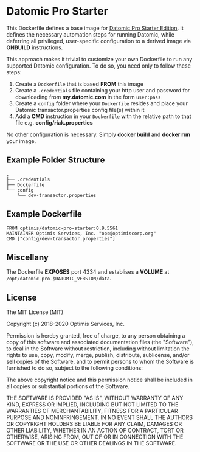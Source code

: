# Datomic Pro Starter

This Dockerfile defines a base image
for [Datomic Pro Starter Edition](http://www.datomic.com/). It defines
the necessary automation steps for running Datomic, while deferring
all privileged, user-specific configuration to a derived image via
**ONBUILD** instructions.

This approach makes it trivial to customize your own Dockerfile to run
any supported Datomic configuration. To do so, you need only to follow
these steps:

1. Create a `Dockerfile` that is based **FROM** this image
2. Create a `.credentials` file containing your http user and password
   for downloading from **my.datomic.com** in the form `user:pass`
3. Create a `config` folder where your `Dockerfile` resides and place
   your Datomic transactor.properties config file(s) within it
4. Add a **CMD** instruction in your `Dockerfile` with the relative
   path to that file e.g. **config/riak.properties**

No other configuration is necessary. Simply **docker build** and
**docker run** your image.

## Example Folder Structure

    .
    ├── .credentials
    ├── Dockerfile
    └── config
        └── dev-transactor.properties

## Example Dockerfile

    FROM optimis/datomic-pro-starter:0.9.5561
    MAINTAINER Optimis Services, Inc. "ops@optimiscorp.org"
    CMD ["config/dev-transactor.properties"]

## Miscellany

The Dockerfile **EXPOSES** port 4334 and establises a **VOLUME** at
`/opt/datomic-pro-$DATOMIC_VERSION/data`.

## License

The MIT License (MIT)

Copyright (c) 2018-2020 Optimis Services, Inc.

Permission is hereby granted, free of charge, to any person obtaining
a copy of this software and associated documentation files (the
"Software"), to deal in the Software without restriction, including
without limitation the rights to use, copy, modify, merge, publish,
distribute, sublicense, and/or sell copies of the Software, and to
permit persons to whom the Software is furnished to do so, subject to
the following conditions:

The above copyright notice and this permission notice shall be
included in all copies or substantial portions of the Software.

THE SOFTWARE IS PROVIDED "AS IS", WITHOUT WARRANTY OF ANY KIND,
EXPRESS OR IMPLIED, INCLUDING BUT NOT LIMITED TO THE WARRANTIES OF
MERCHANTABILITY, FITNESS FOR A PARTICULAR PURPOSE AND NONINFRINGEMENT.
IN NO EVENT SHALL THE AUTHORS OR COPYRIGHT HOLDERS BE LIABLE FOR ANY
CLAIM, DAMAGES OR OTHER LIABILITY, WHETHER IN AN ACTION OF CONTRACT,
TORT OR OTHERWISE, ARISING FROM, OUT OF OR IN CONNECTION WITH THE
SOFTWARE OR THE USE OR OTHER DEALINGS IN THE SOFTWARE.
